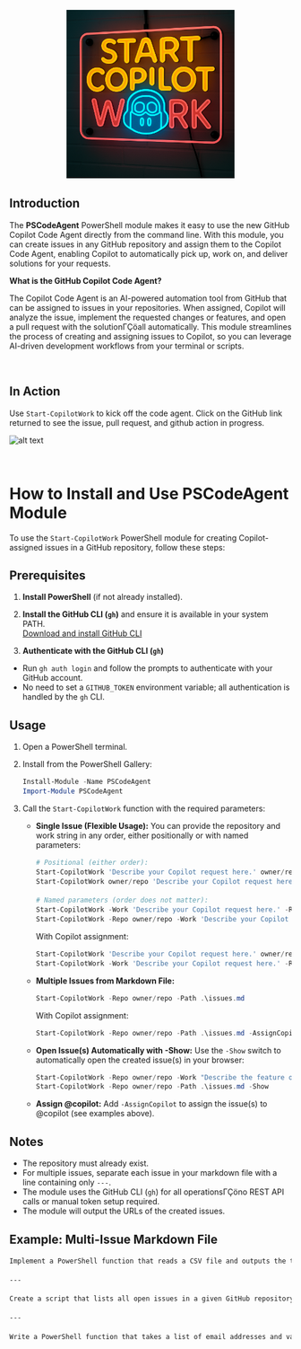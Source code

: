 <p align="center">
  <img src="media/startCopilotWork.png" alt="startCopilotWork screenshot" width="300"/>
</p>

## Introduction

The **PSCodeAgent** PowerShell module makes it easy to use the new GitHub Copilot Code Agent directly from the command line. With this module, you can create issues in any GitHub repository and assign them to the Copilot Code Agent, enabling Copilot to automatically pick up, work on, and deliver solutions for your requests.

**What is the GitHub Copilot Code Agent?**

The Copilot Code Agent is an AI-powered automation tool from GitHub that can be assigned to issues in your repositories. When assigned, Copilot will analyze the issue, implement the requested changes or features, and open a pull request with the solutionΓÇöall automatically. This module streamlines the process of creating and assigning issues to Copilot, so you can leverage AI-driven development workflows from your terminal or scripts.

<br/>

## In Action
Use `Start-CopilotWork` to kick off the code agent. Click on the GitHub link returned to see the issue, pull request, and github action in progress.

![alt text](media/PSCodeAgent.gif)

<br/>

# How to Install and Use PSCodeAgent Module

To use the `Start-CopilotWork` PowerShell module for creating Copilot-assigned issues in a GitHub repository, follow these steps:

## Prerequisites

1. **Install PowerShell** (if not already installed).
2. **Install the GitHub CLI (`gh`)** and ensure it is available in your system PATH.  
   [Download and install GitHub CLI](https://cli.github.com/)

3. **Authenticate with the GitHub CLI (`gh`)**
  - Run `gh auth login` and follow the prompts to authenticate with your GitHub account.
  - No need to set a `GITHUB_TOKEN` environment variable; all authentication is handled by the `gh` CLI.

## Usage


1. Open a PowerShell terminal.
2. Install from the PowerShell Gallery:
   ```powershell
   Install-Module -Name PSCodeAgent
   Import-Module PSCodeAgent
   ```
3. Call the `Start-CopilotWork` function with the required parameters:



   - **Single Issue (Flexible Usage):**
     You can provide the repository and work string in any order, either positionally or with named parameters:
     ```powershell
     # Positional (either order):
     Start-CopilotWork 'Describe your Copilot request here.' owner/repo
     Start-CopilotWork owner/repo 'Describe your Copilot request here.'

     # Named parameters (order does not matter):
     Start-CopilotWork -Work 'Describe your Copilot request here.' -Repo owner/repo
     Start-CopilotWork -Repo owner/repo -Work 'Describe your Copilot request here.'
     ```
     With Copilot assignment:
     ```powershell
     Start-CopilotWork 'Describe your Copilot request here.' owner/repo -AssignCopilot
     Start-CopilotWork -Work 'Describe your Copilot request here.' -Repo owner/repo -AssignCopilot
     ```
   - **Multiple Issues from Markdown File:**
     ```powershell
     Start-CopilotWork -Repo owner/repo -Path .\issues.md
     ```
     With Copilot assignment:
     ```powershell
     Start-CopilotWork -Repo owner/repo -Path .\issues.md -AssignCopilot
     ```

   - **Open Issue(s) Automatically with -Show:**
     Use the `-Show` switch to automatically open the created issue(s) in your browser:
     ```powershell
     Start-CopilotWork -Repo owner/repo -Work "Describe the feature or bug here" -Show
     Start-CopilotWork -Repo owner/repo -Path .\issues.md -Show
     ```
   - **Assign @copilot:**
     Add `-AssignCopilot` to assign the issue(s) to @copilot (see examples above).



## Notes
- The repository must already exist.
- For multiple issues, separate each issue in your markdown file with a line containing only `---`.
- The module uses the GitHub CLI (`gh`) for all operationsΓÇöno REST API calls or manual token setup required.
- The module will output the URLs of the created issues.


## Example: Multi-Issue Markdown File

```markdown
Implement a PowerShell function that reads a CSV file and outputs the total sales by region.

---

Create a script that lists all open issues in a given GitHub repository and exports them to a JSON file.

---

Write a PowerShell function that takes a list of email addresses and validates their format.
```
